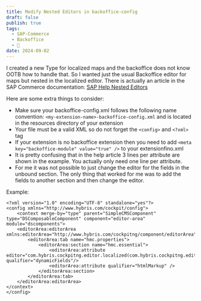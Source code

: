 ```yaml
---
title: Modify Nested Editors in backoffice-config
draft: false
publish: true
tags:
  - SAP-Commerce
  - Backoffice
  - 🌲
date: 2024-09-02
---
```

I created a new Type for localized maps and the backoffice does not know OOTB how to handle that. So I wanted just the usual Backoffice editor for maps but nested in the localized editor. There is actually an article in the SAP Commerce documentation: [SAP Help Nested Editors](https://help.sap.com/docs/SAP_COMMERCE_CLOUD_PUBLIC_CLOUD/9b5366ff6eb34df5be29881ff55f97d2/8c163f19866910148f748048c64841eb.html?locale=en-US)

Here are some extra things to consider:

- Make sure your backoffice-config.xml follows the following name convention: `<my-extension-name>-backoffice-config.xml` and is located in the resources directory of your extension
- Your file must be a valid XML so do not forget the `<config>` and `<?xml>` tag
- If your extension is no backoffice extension then you need to add `<meta key="backoffice-module" value="true" />` to your extensionfino.xml
- It is pretty confusing that in the help article 3 lines per attribute are shown in the example. You actually only need one line per attribute. 
- For me it was not possible to just change the editor for the fields in the unbound section. The only thing that worked for me was to add the fields to another section and then change the editor.

Example:

```
<?xml version="1.0" encoding="UTF-8" standalone="yes"?>
<config xmlns="http://www.hybris.com/cockpit/config">
    <context merge-by="type" parent="SimpleCMSComponent" type="DSComposableComponent" component="editor-area" module="dscomponents">
    <editorArea:editorArea xmlns:editorArea="http://www.hybris.com/cockpitng/component/editorArea">
        <editorArea:tab name="hmc.properties">
            <editorArea:section name="hmc.essential">
                <editorArea:attribute editor="com.hybris.cockpitng.editor.localized(com.hybris.cockpitng.editor.defaultmap)" qualifier="dynamicFields"/>
                <editorArea:attribute qualifier="htmlMarkup" />
            </editorArea:section>
        </editorArea:tab>
    </editorArea:editorArea>
</context>
</config>
```

 